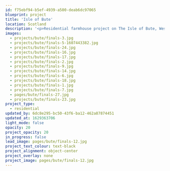 ```yaml
---
id: f75ebf94-b5ef-4939-a500-deab6dc97065
blueprint: project
title: 'Isle of Bute'
location: Scotland
description: '<p>Residential farmhouse project on The Isle of Bute, Western Scotland. Completed in 2020.</p>'
images:
  - projects/bute/finals-3.jpg
  - projects/bute/finals-5-1607443382.jpg
  - projects/bute/finals-24.jpg
  - projects/bute/finals-16.jpg
  - projects/bute/finals-17.jpg
  - projects/bute/finals-2.jpg
  - projects/bute/finals-9.jpg
  - projects/bute/finals-14.jpg
  - projects/bute/finals-6.jpg
  - projects/bute/finals-18.jpg
  - projects/bute/finals-1.jpg
  - projects/bute/finals-7.jpg
  - pages/bute/finals-27.jpg
  - projects/bute/finals-23.jpg
project_type:
  - residential
updated_by: 6dc8e295-bc50-43f6-ba12-462a87874451
updated_at: 1629363706
light_mode: false
opacity: 20
project_opacity: 20
in_progress: false
lead_image: pages/bute/finals-12.jpg
project_text_colour: text-black
project_alignment: object-center
project_overlay: none
project_image: pages/bute/finals-12.jpg
---
```

